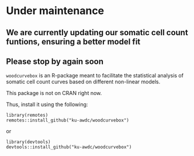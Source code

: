 
# Under maintenance

## We are currently updating our somatic cell count funtions, ensuring a better model fit
## Please stop by again soon


`woodcurvebox` is an R-package meant to facilitate the statistical analysis of
somatic cell count curves based on different non-linear models.

This package is not on CRAN right now.

Thus, install it using the following:

```{r}
library(remotes)
remotes::install_github("ku-awdc/woodcurvebox")
```

or

```{r}
library(devtools)
devtools::install_github("ku-awdc/woodcurvebox")
```
